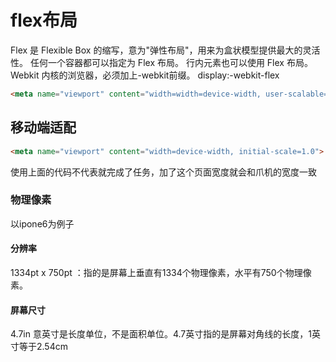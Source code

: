 
# flex布局

Flex 是 Flexible Box 的缩写，意为"弹性布局"，用来为盒状模型提供最大的灵活性。
任何一个容器都可以指定为 Flex 布局。
行内元素也可以使用 Flex 布局。
Webkit 内核的浏览器，必须加上-webkit前缀。   display:-webkit-flex

```html
<meta name="viewport" content="width=width=device-width, user-scalable=no, initial-scale=1.0, maximum-scale=1.0,minimum-scale=1.0">
```

## 移动端适配

```html
<meta name="viewport" content="width=device-width, initial-scale=1.0">
```

使用上面的代码不代表就完成了任务，加了这个页面宽度就会和爪机的宽度一致

### 物理像素

以ipone6为例子

#### 分辨率

  1334pt x 750pt ：指的是屏幕上垂直有1334个物理像素，水平有750个物理像素。

#### 屏幕尺寸
  
  4.7in 意英寸是长度单位，不是面积单位。4.7英寸指的是屏幕对角线的长度，1英寸等于2.54cm